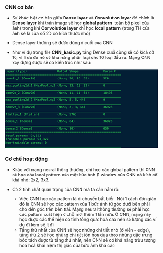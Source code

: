 ### CNN cơ bản

- Sự khác biệt cơ bản giữa **Dense layer** và **Convolution layer** đó chính là **Dense layer** khi train image sẽ học **global pattern** (toàn bộ pixel của ảnh) trong khi **Convolution layer** chỉ học **local pattern** (trong TH của ảnh sẽ là cửa sổ 2D có kích thước nhỏ)

- Dense layer thường sẽ được dùng ở cuối của CNN

- Như ví dụ trong file **CNN_basic.py** tầng Dense cuối cùng sẽ có kích cỡ 10, vì lí do đó nó có khả năng phân loại cho 10 loại đầu ra. Mạng CNN xây dựng được sẽ có kiến trúc như sau:

<img src="images/pic1.png" />

### Cơ chế hoạt động

- Khác với mạng neural thông thường, chỉ học các global pattern thì CNN sẽ học các local pattern của một bức ảnh (1 window của CNN có kích cỡ khá nhỏ: 2x2, 3x3)

- Có 2 tính chất quan trọng của CNN mà ta cần nắm rõ:
  - Việc CNN học các pattern là di chuyển bất biến. Nói 1 cách đơn giản đó là CNN sẽ học các pattern của 1 bức ảnh từ góc dưới bên phải cho đến góc trên bên trái. Mạng neural thông thường sẽ phải học các pattern xuất hiện ở chỗ mới thêm 1 lần nữa. Ở CNN, mạng này học được các thể hiện có tính tổng quát hoá cao nên số lượng các ví dụ đi kèm sẽ ít đi
  - Tầng thứ nhất của CNN sẽ học những chi tiết nhỏ (ở viền - edge), tầng thứ 2 sẽ học những chi tiết lớn hơn dựa theo những đặc trưng bóc tách được từ tầng thứ nhất, nên CNN sẽ có khả năng trừu tượng hoá hoá khái niệm thị giác của bức ảnh khá cao